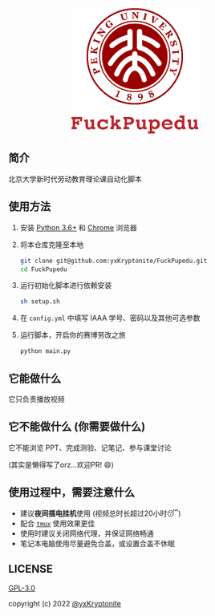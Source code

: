 <div align=center><img src="assets/icon-transparent.png" height=250></div>

## 简介

北京大学新时代劳动教育理论课自动化脚本

## 使用方法

1. 安装 [Python 3.6+](https://www.python.org/downloads/) 和 [Chrome](https://www.google.cn/intl/zh-CN/chrome/) 浏览器
2. 将本仓库克隆至本地
   
    ```bash
    git clone git@github.com:yxKryptonite/FuckPupedu.git
    cd FuckPupedu
    ```

3. 运行初始化脚本进行依赖安装
   
    ```bash
    sh setup.sh
    ```

4. 在 `config.yml` 中填写 IAAA 学号、密码以及其他可选参数
5. 运行脚本，开启你的赛博劳改之旅

    ```bash
    python main.py
    ```

## 它能做什么

它只负责播放视频

## 它不能做什么 (你需要做什么)

它不能浏览 PPT、完成测验、记笔记、参与课堂讨论

(其实是懒得写了orz...欢迎PR! 😄)

## 使用过程中，需要注意什么

- 建议**夜间插电挂机**使用 (视频总时长超过20小时😴)
- 配合 [`tmux`](https://github.com/tmux/tmux) 使用效果更佳
- 使用时建议关闭网络代理，并保证网络畅通
- 笔记本电脑使用尽量避免合盖，或设置合盖不休眠

## LICENSE

[GPL-3.0](https://github.com/yxKryptonite/FuckPupedu/blob/master/LICENSE)

copyright (c) 2022 [@yxKryptonite](https://github.com/yxKryptonite)